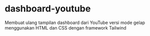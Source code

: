 # dashboard-youtube
Membuat ulang tampilan dashboard dari YouTube versi mode gelap menggunakan HTML dan  CSS dengan framework Tailwind
